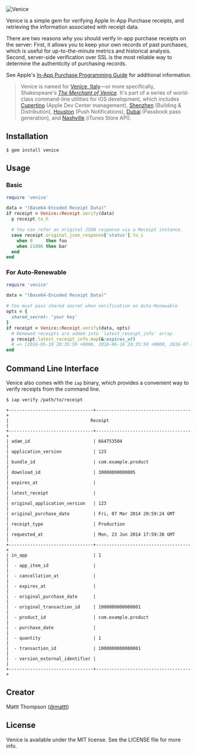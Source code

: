 ![Venice](https://raw.github.com/nomad/nomad.github.io/assets/venice-banner.png)

Venice is a simple gem for verifying Apple In-App Purchase receipts, and retrieving the information associated with receipt data.

There are two reasons why you should verify in-app purchase receipts on the server: First, it allows you to keep your own records of past purchases, which is useful for up-to-the-minute metrics and historical analysis. Second, server-side verification over SSL is the most reliable way to determine the authenticity of purchasing records.

See Apple's [In-App Purchase Programming Guide](http://developer.apple.com/library/ios/#documentation/NetworkingInternet/Conceptual/StoreKitGuide/VerifyingStoreReceipts/VerifyingStoreReceipts.html) for additional information.

> Venice is named for [Venice, Italy](http://en.wikipedia.org/wiki/Venice,_Italy)—or more specifically, Shakespeare's [_The Merchant of Venice_](http://en.wikipedia.org/wiki/The_Merchant_of_Venice).
> It's part of a series of world-class command-line utilities for iOS development, which includes [Cupertino](https://github.com/mattt/cupertino) (Apple Dev Center management), [Shenzhen](https://github.com/mattt/shenzhen) (Building & Distribution), [Houston](https://github.com/mattt/houston) (Push Notifications), [Dubai](https://github.com/mattt/dubai) (Passbook pass generation), and [Nashville](https://github.com/nomad/nashville) (iTunes Store API).

## Installation

    $ gem install venice

## Usage

### Basic

```ruby
require 'venice'

data = "(Base64-Encoded Receipt Data)"
if receipt = Venice::Receipt.verify(data)
  p receipt.to_h

  # You can refer an original JSON response via a Receipt instance.
  case receipt.original_json_response['status'].to_i
    when 0     then foo
    when 21006 then bar
  end
end
```

### For Auto-Renewable

```ruby
require 'venice'

data = "(Base64-Encoded Receipt Data)"

# You must pass shared secret when verification on Auto-Renewable
opts = {
  shared_secret: 'your key'
}
if receipt = Venice::Receipt.verify(data, opts)
  # Renewed receipts are added into `latest_receipt_info` array.
  p receipt.latest_receipt_info.map(&:expires_at)
  # => [2016-05-19 20:35:59 +0000, 2016-06-18 20:35:59 +0000, 2016-07-18 20:35:59 +0000]
end
```

## Command Line Interface

Venice also comes with the `iap` binary, which provides a convenient way to verify receipts from the command line.


    $ iap verify /path/to/receipt

    +--------------------------------+------------------------------------+
    |                               Receipt                               |
    +--------------------------------+------------------------------------+
    | adam_id                        | 664753504                          |
    | application_version            | 123                                |
    | bundle_id                      | com.example.product                |
    | download_id                    | 30000000000005                     |
    | expires_at                     |                                    |
    | latest_receipt                 |                                    |
    | original_application_version   | 123                                |
    | original_purchase_date         | Fri, 07 Mar 2014 20:59:24 GMT      |
    | receipt_type                   | Production                         |
    | requested_at                   | Mon, 23 Jun 2014 17:59:38 GMT      |
    +--------------------------------+------------------------------------+
    | in_app                         | 1                                  |
    |  - app_item_id                 |                                    |
    |  - cancellation_at             |                                    |
    |  - expires_at                  |                                    |
    |  - original_purchase_date      |                                    |
    |  - original_transaction_id     | 1000000000000001                   |
    |  - product_id                  | com.example.product                |
    |  - purchase_date               |                                    |
    |  - quantity                    | 1                                  |
    |  - transaction_id              | 1000000000000001                   |
    |  - version_external_identifier |                                    |
    +--------------------------------+------------------------------------+


## Creator

Mattt Thompson ([@mattt](https://twitter.com/mattt))

## License

Venice is available under the MIT license. See the LICENSE file for more info.

